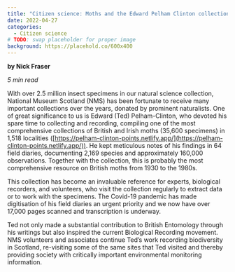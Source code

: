 ```yaml
---
title: "Citizen science: Moths and the Edward Pelham Clinton collection"
date: 2022-04-27
categories:
  - Citizen science
# TODO: swap placeholder for proper image
background: https://placehold.co/600x400
---
```


**by Nick Fraser**

_5 min read_

With over 2.5 million insect specimens in our natural science collection, National
Museum Scotland (NMS) has been fortunate to receive many important collections over the
years, donated by prominent naturalists.
One of great significance to us is Edward (Ted) Pelham-Clinton, who devoted his spare
time to collecting and recording, compiling one of the most comprehensive collections of
British and Irish moths (35,600 specimens) in 1,518 localities
([https://pelham-clinton-points.netlify.app/](https://pelham-clinton-points.netlify.app/)).
He kept meticulous notes of his findings in 64 field diaries, documenting 2,169 species
and approximately 160,000 observations.
Together with the collection, this is probably the most comprehensive resource on
British moths from 1930 to the 1980s.

This collection has become an invaluable reference for experts, biological recorders,
and volunteers, who visit the collection regularly to extract data or to work with the
specimens.
The Covid-19 pandemic has made digitisation of his field diaries an urgent priority and
we now have over 17,000 pages scanned and transcription is underway.

Ted not only made a substantial contribution to British Entomology through his writings
but also inspired the current Biological Recording movement.
NMS volunteers and associates continue Ted’s work recording biodiversity in Scotland,
re-visiting some of the same sites that Ted visited and thereby providing society with
critically important environmental monitoring information.
